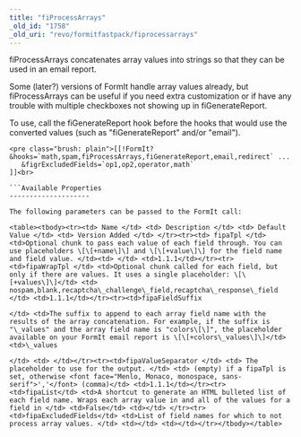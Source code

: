 ```yaml
---
title: "fiProcessArrays"
_old_id: "1758"
_old_uri: "revo/formitfastpack/fiprocessarrays"
---
```


fiProcessArrays concatenates array values into strings so that they can be used in an email report.

 Some (later?) versions of FormIt handle array values already, but fiProcessArrays can be useful if you need extra customization or if have any trouble with multiple checkboxes not showing up in fiGenerateReport.

To use, call the fiGenerateReport hook before the hooks that would use the converted values (such as "fiGenerateReport" and/or "email").

 ```
<pre class="brush: plain">[[!FormIt? &hooks=`math,spam,fiProcessArrays,fiGenerateReport,email,redirect` ...
    &figrExcludedFields=`op1,op2,operator,math`
]]<br>

```Available Properties
--------------------

 The following parameters can be passed to the FormIt call:

 <table><tbody><tr><td> Name </td> <td> Description </td> <td> Default Value </td> <td> Version Added </td> </tr><tr><td> fipaTpl </td> <td>Optional chunk to pass each value of each field through. You can use placeholders \[\[+name\]\] and \[\[+value\]\] for the field name and field value. </td><td> </td> <td>1.1.1</td></tr><tr><td>fipaWrapTpl </td> <td>Optional chunk called for each field, but only if there are values. It uses a single placeholder: \[\[+values\]\]</td> <td> nospam,blank,recaptcha\_challenge\_field,recaptcha\_response\_field </td> <td>1.1.1</td></tr><tr><td>fipaFieldSuffix

 </td> <td>The suffix to append to each array field name with the results of the array concatenation. For example, if the suffix is "\_values" and the array field name is "colors\[\]", the placeholder available on your FormIt email report is \[\[+colors\_values\]\]</td><td>\_values

 </td> <td> </td></tr><tr><td>fipaValueSeparator </td> <td> The placeholder to use for the output. </td> <td> (empty) if a fipaTpl is set, otherwise <font face="Menlo, Monaco, monospace, sans-serif">','</font> (comma)</td> <td>1.1.1</td></tr><tr><td>fipaList</td> <td>A shortcut to generate an HTML bulleted list of each field name. Wraps each array value in and all of the values for a field in </td> <td>False</td> <td></td> </tr><tr><td>fipaExcludedFields</td> <td>List of field names for which to not process array values. </td> <td></td> <td></td></tr></tbody></table>